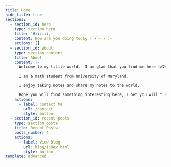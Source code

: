 ```yaml
---
title: Home
hide_title: true
sections:
  - section_id: hero
    type: section_hero
    title: 'Hiiiiii, '
    content: How are you doing today ( •̀ - •́ )✧
    actions: []
  - section_id: about
    type: section_content
    title: About
    content: |-
      Welcome to my little world.  I am glad that you find me here (≥∇≤)Y

      I am a math student from University of Maryland. 

      I enjoy taking notes and share my notes to the world.

      Hope you will find something interesting here, I bet you will ^ - ^
    actions:
      - label: Contact Me
        url: /contact
        style: button
  - section_id: recent-posts
    type: section_posts
    title: Recent Posts
    posts_number: 4
    actions:
      - label: View Blog
        url: blog/index.html
        style: button
template: advanced
---
```

